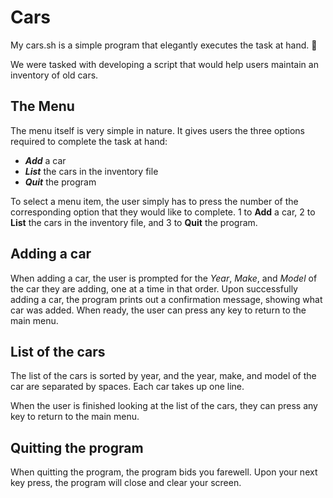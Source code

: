# Cars

My cars.sh is a simple program that elegantly executes the task at hand. :slightly_smiling_face:

We were tasked with developing a script that would help users maintain an inventory of old cars.

## The Menu

The menu itself is very simple in nature.  It gives users the three options required to complete the task at hand:

* *__Add__* a car
* *__List__* the cars in the inventory file
* *__Quit__* the program

To select a menu item, the user simply has to press the number of the corresponding option that they would like to complete.  1 to __Add__ a car, 2 to __List__ the cars in the inventory file, and 3 to __Quit__ the program.

## Adding a car

When adding a car, the user is prompted for the *Year*, *Make*, and *Model* of the car they are adding, one at a time in that order.  Upon successfully adding a car, the program prints out a confirmation message, showing what car was added.  When ready, the user can press any key to return to the main menu.

## List of the cars

The list of the cars is sorted by year, and the year, make, and model of the car are separated by spaces.  Each car takes up one line.

When the user is finished looking at the list of the cars, they can press any key to return to the main menu.

## Quitting the program

When quitting the program, the program bids you farewell.  Upon your next key press, the program will close and clear your screen.

